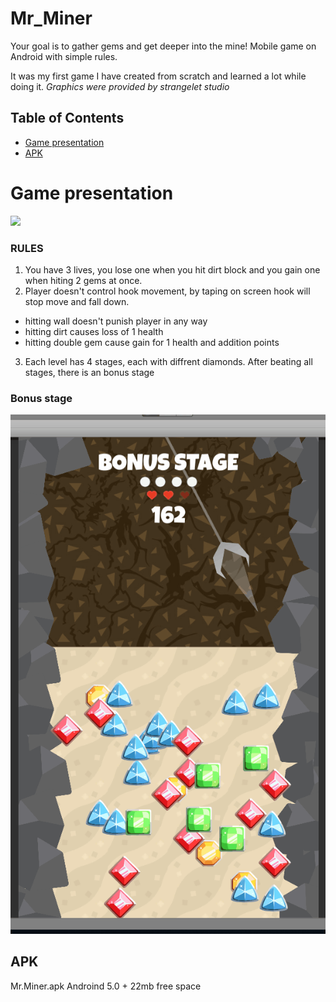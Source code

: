 # Mr_Miner

Your goal is to gather gems and get deeper into the mine!
Mobile game on Android with simple rules.

It was my first game I have created from scratch and learned a lot while doing it.
*Graphics were provided by strangelet studio*
## Table of Contents

- [Game presentation](#game-presentation)
- [APK](#apk)

# Game presentation #

![](Mr_miner1.gif)

### RULES ###
1. You have 3 lives, you lose one when you hit dirt block and you gain one when hiting 2 gems at once.
2. Player doesn't control hook movement, by taping on screen hook will stop move and fall down.
  - hitting wall doesn't punish player in any way
  - hitting dirt causes loss of 1 health
  - hitting double gem cause gain for 1 health and addition points
3. Each level has 4 stages, each with diffrent diamonds. After beating all stages, there is an bonus stage

### Bonus stage ###
![](Mr_Miner_BonusStage.gif)


## APK ##
Mr.Miner.apk 
Androind 5.0 + 
22mb free space
